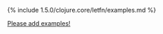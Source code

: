{% include 1.5.0/clojure.core/letfn/examples.md %}

[Please add examples!](https://github.com/arrdem/grimoire/edit/master/_includes/1.6.0/clojure.core/letfn/examples.md)
